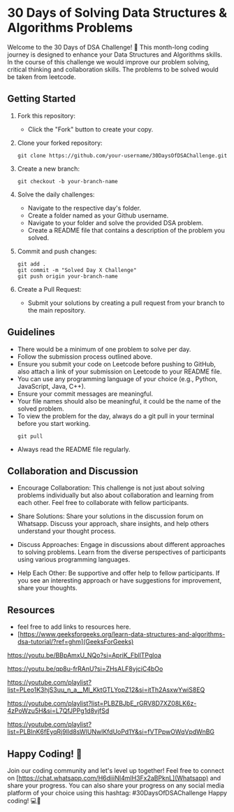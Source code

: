 # 30 Days of Solving Data Structures & Algorithms Problems

Welcome to the 30 Days of DSA Challenge! 🚀 This month-long coding journey is designed to enhance your Data Structures and Algorithms skills. In the course of this challenge we would improve our problem solving, critical thinking and collaboration skills. The problems to be solved would be taken from leetcode.

## Getting Started

1. Fork this repository:
   - Click the "Fork" button to create your copy.

2. Clone your forked repository:
   ```
   git clone https://github.com/your-username/30DaysOfDSAChallenge.git
   ```
3. Create a new branch:
   ```
   git checkout -b your-branch-name
   ```
4. Solve the daily challenges:
   - Navigate to the respective day's folder.
   - Create a folder named as your Github username.
   - Navigate to your folder and solve the provided DSA problem.
   - Create a README file that contains a description of the problem you solved.
5. Commit and push changes:
   ```
   git add .
   git commit -m "Solved Day X Challenge"
   git push origin your-branch-name
   ```
6. Create a Pull Request:
   - Submit your solutions by creating a pull request from your branch to the main repository.

## Guidelines

- There would be a minimum of one problem to solve per day.
- Follow the submission process outlined above.
- Ensure you submit your code on Leetcode before pushing to GitHub, also attach a link of your submission on Leetcode to your README file.
- You can use any programming language of your choice (e.g., Python, JavaScript, Java, C++).
- Ensure your commit messages are meaningful.
- Your file names should also be meaningful, it could be the name of the solved problem.
- To view the problem for the day, always do a git pull in your terminal before you start working.
  ```
  git pull
  ```
- Always read the README file regularly.

## Collaboration and Discussion

- Encourage Collaboration: This challenge is not just about solving problems individually but also about collaboration and learning from each other. Feel free to collaborate with fellow participants.

- Share Solutions: Share your solutions in the discussion forum on Whatsapp. Discuss your approach, share insights, and help others understand your thought process.

- Discuss Approaches: Engage in discussions about different approaches to solving problems. Learn from the diverse perspectives of participants using various programming languages.

- Help Each Other: Be supportive and offer help to fellow participants. If you see an interesting approach or have suggestions for improvement, share your thoughts.

## Resources

- feel free to add links to resources here.
- [https://www.geeksforgeeks.org/learn-data-structures-and-algorithms-dsa-tutorial/?ref=ghm](GeeksForGeeks)

https://youtu.be/BBpAmxU_NQo?si=ApriK_FbllTPgloa

https://youtu.be/qp8u-frRAnU?si=ZHsALF8yjciC4bOo

https://youtube.com/playlist?list=PLeo1K3hjS3uu_n_a__MI_KktGTLYopZ12&si=itTh2AsxwYwiS8EQ

https://youtube.com/playlist?list=PLBZBJbE_rGRV8D7XZ08LK6z-4zPoWzu5H&si=L7QfJPPg1d8vjfSd

https://youtube.com/playlist?list=PLBlnK6fEyqRj9lld8sWIUNwlKfdUoPd1Y&si=fVTPpwOWqVpdWnBG

## Happy Coding! 🎉

Join our coding community and let's level up together! Feel free to connect on [https://chat.whatsapp.com/H6diiiNI4mlH3Fx2aBPknL](Whatsapp) and share your progress. You can also share your progress on any social media platform of your choice using this hashtag: #30DaysOfDSAChallenge Happy coding! 💻🌟
